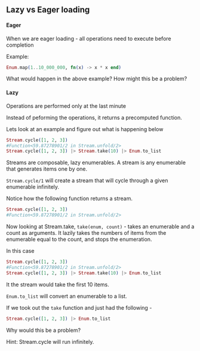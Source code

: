 ## Lazy vs Eager loading

#### Eager

When we are eager loading - all operations need to execute before completion

Example:

```elixir
Enum.map(1..10_000_000, fn(x) -> x * x end)
```

What would happen in the above example? How might this be a problem?

#### Lazy

Operations are performed only at the last minute

Instead of peforming the operations, it returns a precomputed function.

Lets look at an example and figure out what is happening below

```elixir
Stream.cycle([1, 2, 3])
#Function<59.87278901/2 in Stream.unfold/2>
Stream.cycle([1, 2, 3]) |> Stream.take(10) |> Enum.to_list
```

Streams are composable, lazy enumerables. A stream is any enumerable that generates items one by one.

`Stream.cycle/1` will create a stream that will cycle through a given enumerable infinitely.

Notice how the following function returns a stream.

```elixir
Stream.cycle([1, 2, 3])
#Function<59.87278901/2 in Stream.unfold/2>
```

Now looking at Stream.take, `take(enum, count)` - takes an enumerable and a count as arguments. It lazily takes the numbers of items from the enumerable equal to the count, and stops the enumeration.

In this case
```elixir
Stream.cycle([1, 2, 3])
#Function<59.87278901/2 in Stream.unfold/2>
Stream.cycle([1, 2, 3]) |> Stream.take(10) |> Enum.to_list
```

It the stream would take the first 10 items.


`Enum.to_list` will convert an enumerable to a list.


If we took out the `take` function and just had the following -
```elixir
Stream.cycle([1, 2, 3]) |> Enum.to_list
```

Why would this be a problem?

Hint: Stream.cycle will run infinitely.






